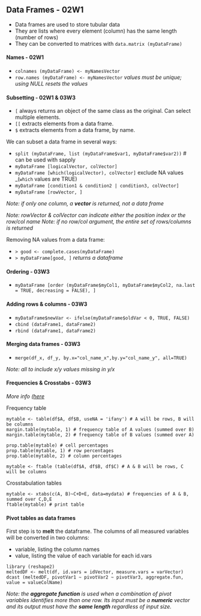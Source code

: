 
## Data Frames - 02W1

+ Data frames are used to store tubular data
+ They are lists where every element (column) has the same length (number of rows)
+ They can be converted to matrices with ```data.matrix (myDataFrame)```



#### Names - 02W1

+ ```colnames (myDataFrame) <- myNamesVector```
+ ```row.names (myDataFrame) <- myNamesVector``` _values must be unique; using NULL resets the values_



#### Subsetting - 02W1 & 03W3

+ `[`  always returns an object of the same class as the original. Can select multiple elements.
+ `[[` extracts elements from a data frame. 
+ `$`  extracts elements from a data frame, by name. 

We can subset a data frame in several ways:

+ `split (myDataFrame, list (myDataFrame$var1, myDataFrame$var2))` # can be used with sapply
+ `myDataFrame [logicalVector, colVector]`
+ `myDataFrame [which(logicalVector), colVector]` exclude NA values _(`which` values are TRUE)
+ `myDataFrame [condition1 & condition2 | condition3, colVector]`
+ `myDataFrame [rowVector, ]`

_Note: if only one column, a **vector** is returned, not a data frame_

_Note: rowVector & colVector can indicate either the position index or the row/col name_
_Note: if no row/col argument, the entire set of rows/columns is returned_

Removing NA values from a data frame:
+ ```> good <- complete.cases(myDataFrame)```
+ ```> myDataFrame[good, ]``` _returns a dataframe_



#### Ordering - 03W3

+ `myDataFrame [order (myDataFrame$myCol1, myDataFrame$myCol2, na.last = TRUE, decreasing = FALSE), ]`



#### Adding rows & columns - 03W3

+ `myDataFrame$newVar <- ifelse(myDataFrame$oldVar < 0, TRUE, FALSE)`
+ `cbind (dataFrame1, dataFrame2)`
+ `rbind (dataFrame1, dataFrame2)`



#### Merging data frames - 03W3

+ `merge(df_x, df_y, by.x="col_name_x",by.y="col_name_y", all=TRUE)`

_Note: all to include x/y values missing in y/x_

#### Frequencies & Crosstabs - 03W3

_More info ([here](http://www.statmethods.net/stats/frequencies.html)_

Frequency table

```
mytable <- table(df$A, df$B, useNA = 'ifany') # A will be rows, B will be columns
margin.table(mytable, 1) # frequency table of A values (summed over B) 
margin.table(mytable, 2) # frequency table of B values (summed over A)

prop.table(mytable) # cell percentages
prop.table(mytable, 1) # row percentages 
prop.table(mytable, 2) # column percentages

mytable <- ftable (table(df$A, df$B, df$C) # A & B will be rows, C will be columns
``` 

Crosstabulation tables

```
mytable <- xtabs(c(A, B)~C+D+E, data=mydata) # frequencies of A & B, summed over C,D,E
ftable(mytable) # print table 
```

#### Pivot tables as data frames

First step is to **melt** the dataframe. The columns of all measured variables will be 
converted in two columns:

+ variable, listing the column names
+ value, listing the value of each variable for each id.vars 

```
library (reshape2)
meltedDF <- melt(df, id.vars = idVector, measure.vars = varVector)
dcast (meltedDF, pivotVar1 ~ pivotVar2 ~ pivotVar3, aggregate.fun, value = valueColName)
```

_Note: the **aggregate function** is used when a combination of pivot variables identifies
 more than one row. Its input must be a **numeric** vector and its output must have the
 **same length** regardless of input size._
